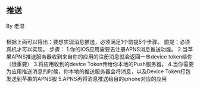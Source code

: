 ## 推送

By 老湿

###

根据上面可以得出：要想实现消息推送，必须满足1个前提5个步骤。
前提：必须真机才可以实现。
步骤：
1.你的IOS应用需要去注册APNS消息推送功能。
2.当苹果APNS推送服务器收到来自你的应用的注册消息就会返回一串device token给你（很重要）
3.将应用收到的device Token传给你本地的Push服务器。
4.当你需要为应用推送消息的时候，你本地的推送服务器会将消息，以及Device Token打包发送到苹果的APNS服
5.APNS再将消息推送给目的iphone对应的应用
